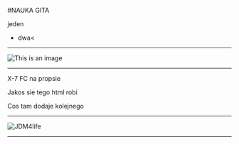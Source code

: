 
#NAUKA GITA

 jeden
- dwa<

<hr>

![This is an image](https://c4.wallpaperflare.com/wallpaper/383/154/335/jdm-car-simple-background-mazda-rx-7-wallpaper-preview.jpg)

<hr>

X-7 FC na propsie

Jakos sie tego html robi

Cos tam dodaje kolejnego
<hr>

![JDM4life](https://ae01.alicdn.com/kf/HTB1eLNxeEWF3KVjSZPhq6xclXXa7/YJZT-13-8X11-6CM-JDM-4-LIFE-Vinyl-Decal-Car-Sticker-Window-Truck-Decor-Creative-Black.jpg_Q90.jpg_.webp)

<hr>
